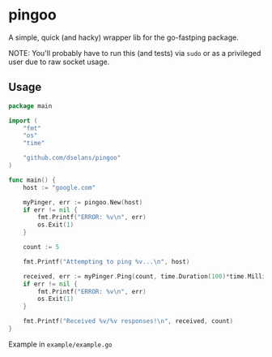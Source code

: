 pingoo
======
A simple, quick (and hacky) wrapper lib for the go-fastping package.

NOTE: You'll probably have to run this (and tests) via `sudo` or as a privileged user due to raw socket usage.

## Usage
```go
package main

import (
    "fmt"
    "os"
    "time"

    "github.com/dselans/pingoo"
)

func main() {
    host := "google.com"

    myPinger, err := pingoo.New(host)
    if err != nil {
        fmt.Printf("ERROR: %v\n", err)
        os.Exit(1)
    }

    count := 5

    fmt.Printf("Attempting to ping %v...\n", host)

    received, err := myPinger.Ping(count, time.Duration(100)*time.Millisecond)
    if err != nil {
        fmt.Printf("ERROR: %v\n", err)
        os.Exit(1)
    }

    fmt.Printf("Received %v/%v responses!\n", received, count)
}
```

Example in `example/example.go`
